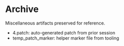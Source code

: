 # Archive

Miscellaneous artifacts preserved for reference.
- 4.patch: auto-generated patch from prior session
- temp_patch_marker: helper marker file from tooling
